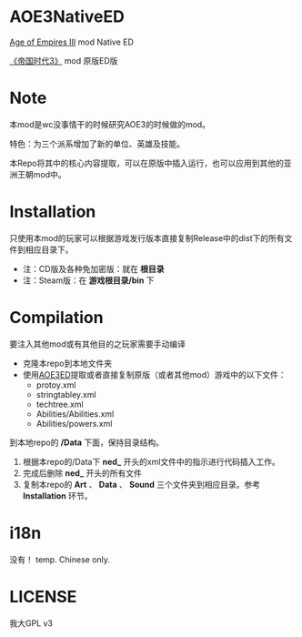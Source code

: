 # AOE3NativeED
[Age of Empires III](http://store.steampowered.com/app/105450/) mod Native ED

[《帝国时代3》](http://store.steampowered.com/app/105450/) mod 原版ED版

# Note
本mod是wc没事情干的时候研究AOE3的时候做的mod。

特色：为三个派系增加了新的单位、英雄及技能。

本Repo将其中的核心内容提取，可以在原版中插入运行，也可以应用到其他的亚洲王朝mod中。

# Installation
只使用本mod的玩家可以根据游戏发行版本直接复制Release中的dist下的所有文件到相应目录下。
- 注：CD版及各种免加密版：就在 **根目录**
- 注：Steam版：在 **游戏根目录/bin** 下

# Compilation
要注入其他mod或有其他目的之玩家需要手动编译
- 克隆本repo到本地文件夹
- 使用[AOE3ED](http://games.build-a.com/aoe3/files/AoE3Ed.exe)提取或者直接复制原版（或者其他mod）游戏中的以下文件：
  - protoy.xml
  - stringtabley.xml
  - techtree.xml
  - Abilities/Abilities.xml
  - Abilities/powers.xml

到本地repo的 **/Data** 下面，保持目录结构。

1. 根据本repo的/Data下 **ned_** 开头的xml文件中的指示进行代码插入工作。
2. 完成后删除 **ned_** 开头的所有文件
3. 复制本repo的 **Art** 、 **Data** 、 **Sound** 三个文件夹到相应目录。参考 **Installation** 环节。


# i18n
没有！ temp. Chinese only.

# LICENSE
我大GPL v3
